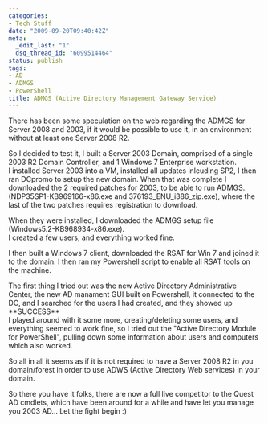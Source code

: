 ```yaml
---
categories:
- Tech Stuff
date: "2009-09-20T09:40:42Z"
meta:
  _edit_last: "1"
  dsq_thread_id: "6099514464"
status: publish
tags:
- AD
- ADMGS
- PowerShell
title: ADMGS (Active Directory Management Gateway Service)
---
```

There has been some speculation on the web regarding the ADMGS for Server 2008 and 2003, if it would be possible to use it, in an environment without at least one Server 2008 R2.

So I decided to test it, I built a Server 2003 Domain, comprised of a single 2003 R2 Domain Controller, and 1 Windows 7 Enterprise workstation.  
I installed Server 2003 into a VM, installed all updates inlcuding SP2, I then ran DCpromo to setup the new domain. When that was complete I downloaded the 2 required patches for 2003, to be able to run ADMGS.  
(NDP35SP1-KB969166-x86.exe and 376193\_ENU\_i386\_zip.exe), where the last of the two patches requires registration to download.

When they were installed, I downloaded the ADMGS setup file (Windows5.2-KB968934-x86.exe).  
I created a few users, and everything worked fine.

I then built a Windows 7 client, downloaded the RSAT for Win 7 and joined it to the domain. I then ran my Powershell script to enable all RSAT tools on the machine.

The first thing I tried out was the new Active Directory Administrative Center, the new AD manament GUI built on Powershell, it connected to the DC, and I searched for the users I had created, and they showed up \*\*SUCCESS\*\*  
I played around with it some more, creating/deleting some users, and everything seemed to work fine, so I tried out the "Active Directory Module for PowerShell", pulling down some information about users and computers which also worked.

So all in all it seems as if it is not required to have a Server 2008 R2 in you domain/forest in order to use ADWS (Active Directory Web services) in your domain.

So there you have it folks, there are now a full live competitor to the Quest AD cmdlets, which have been around for a while and have let you manage you 2003 AD... Let the fight begin :)

